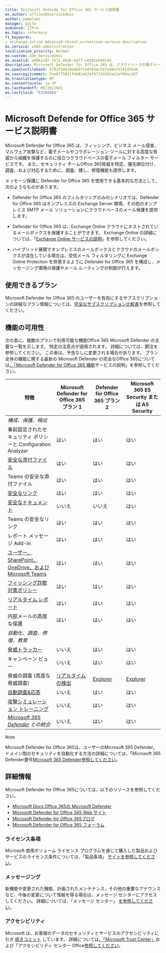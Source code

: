 ```yaml
---
title: Microsoft Defende for Office 365 サービス説明書
ms.author: office365servicedesc
author: pamelaar
manager: gailw
audience: ITPro
ms.topic: reference
f1_keywords:
- exchange-online-advanced-threat-protection-service-description
ms.service: o365-administration
localization_priority: Normal
ms.custom: Adm_ServiceDesc
ms.assetid: a8061c87-3572-49db-94ff-c8301e549cdd
description: Microsoft Defender for Office 365 は、クラウドベースの電子メール フィルタリング サービスであり、堅牢なゼロデイ保護を提供して未知のマルウェアやウイルスから組織を保護するのに役立ち、リアルタイムで有害なリンクから組織を保護する機能が含まれています。
ms.openlocfilehash: 5781f34419eb697cb97634c55fa486fd141d76dd
ms.sourcegitcommit: 7ee8775831fd481ab2ef477245d2ae2af98ac2d7
ms.translationtype: MT
ms.contentlocale: ja-JP
ms.lasthandoff: 06/30/2021
ms.locfileid: "53204844"
---
```

# <a name="microsoft-defender-for-office-365-service-description"></a>Microsoft Defende for Office 365 サービス説明書

Microsoft Defender for Office 365 は、フィッシング、ビジネス メール侵害、マルウェア攻撃など、電子メールやコラボレーション ツールに対する高度な脅威から組織を保護するのに役立つクラウドベースの電子メール フィルター サービスです。 また、セキュリティ チームOffice 365脅威を特定、優先順位付け、調査、および対応するために、調査、捜し、修復機能も提供します。

メッセージ保護に Defender for Office 365 を使用できる基本的な方法として、次のようなものがあります。

- Defender for Office 365 のフィルタリングのみのシナリオでは、Defender for Office 365 はオンプレミスの Exchange Server 環境、その他のオンプレミス SMTP メール ソリューションにクラウドベースのメール保護を提供します。

- Defender for Office 365 は、Exchange Online クラウドにホストされているメールボックスを保護することができます。 Exchange Online の詳細については、「[Exchange Online サービスの説明](exchange-online-service-description/exchange-online-service-description.md)」を参照してください。

- ハイブリッド展開でオンプレミスのメールボックスとクラウドのメールボックスが混在している場合は、受信メール フィルタリングに Exchange Online Protection を併用するように Defender for Office 365 を構成し、メッセージング環境の保護やメール ルーティングの制御が行えます。

## <a name="available-plans"></a>使用できるプラン

Microsoft Defender for Office 365 のユーザーを有効にするサブスクリプションの詳細なプラン情報については、[完全なサブスクリプション比較表](https://go.microsoft.com/fwlink/?linkid=2139145)を参照してください。

## <a name="feature-availability"></a>機能の可用性

次の表に、複数のプランで利用可能な機能Office 365 Microsoft Defender の主要な一覧を示します。 特定の注意点が適用されます。 詳細については、脚注を参照してください。 この表は、予告なしに変更される場合があります。 プラン全体の機能に関する最新の Microsoft Defender の完全なOffice 365については[、「Microsoft Defender for Office 365 機能](microsoft-defender-for-office-365-features.md)サービスの説明」を参照してください。

| 特徴 | Microsoft Defender for Office 365 プラン 1 | Defender for Office 365 プラン 2 | Microsoft 365 E5 Security または A5 Security |
|---------|--------------------------------|--------------------------------|--------------------------------|
| *構成、保護、検出* | | | |
| 事前設定されたセキュリティ ポリシーと Configuration Analyzer | はい | はい | はい |
| [安全な添付ファイル](microsoft-defender-for-office-365-features.md#safe-attachments) | はい | はい | はい |
| Teams の安全な添付ファイル | はい | はい | はい |
| [安全なリンク](microsoft-defender-for-office-365-features.md#safe-links) | はい | はい | はい |
| [安全なドキュメント](microsoft-defender-for-office-365-features.md#safe-documents) | いいえ | いいえ | はい |
| Teams の安全なリンク | はい | はい | はい |
| レポート メッセージ Add-In | はい | はい | はい |
| [ユーザー、SharePoint、OneDrive、およびMicrosoft Teams](microsoft-defender-for-office-365-features.md#protection-for-sharepoint-onedrive-and-microsoft-teams) | はい | はい | はい |
| [フィッシング詐欺対策ポリシー](microsoft-defender-for-office-365-features.md#anti-phishing-policies) | はい | はい | はい |
| [リアルタイム レポート](microsoft-defender-for-office-365-features.md#real-time-reports) | はい | はい | はい |
| 内部メールの高度な保護 | はい | はい | はい |
| *自動化、調査、修復、教育* | | | |
| [脅威トラッカー](microsoft-defender-for-office-365-features.md#threat-trackers) | いいえ | はい | はい |
| キャンペーン ビュー | いいえ | はい | はい |
| 脅威の調査 (高度な脅威調査) | [リアルタイムの検出](microsoft-defender-for-office-365-features.md#real-time-detections) | [Explorer](microsoft-defender-for-office-365-features.md#threat-explorer) | [Explorer](microsoft-defender-for-office-365-features.md#threat-explorer) |
| [自動調査&応答](microsoft-defender-for-office-365-features.md#automated-investigation--response) | いいえ | はい | はい |
| [攻撃シミュレーション トレーニング](microsoft-defender-for-office-365-features.md#attack-simulation-training) | いいえ | はい | はい |
| *[Microsoft 365 Defender](/microsoft-365/security/defender/microsoft-365-defender) との統合* | いいえ | はい | はい |

> [!NOTE]
> Microsoft Defender for Office 365は、ユーザーのMicrosoft 365 Defender。 ドメイン間のセキュリティを自動化する方法の詳細については、「Microsoft 365 Defender要件[Microsoft 365 Defender参照してください](/microsoft-365/security/mtp/prerequisites)。

## <a name="learn-more"></a>詳細情報

Microsoft Defender for Office 365については、以下のリソースを参照してください。

- [Microsoft Docs Office 365の Microsoft Defender](/microsoft-365/security/office-365-security/defender-for-office-365)
- [Microsoft Defender for Office 365 Web サイト](https://www.microsoft.com/security/business/threat-protection/office-365-defender)
- [Microsoft Defender for Office 365ブログ](https://techcommunity.microsoft.com/t5/microsoft-defender-for-office/bg-p/MicrosoftDefenderforOffice365Blog)
- [Microsoft Defender for Office 365 フォーラム](https://techcommunity.microsoft.com/t5/microsoft-defender-for-office/bd-p/MicrosoftDefenderforOffice365)

### <a name="licensing-terms"></a>ライセンス条項

Microsoft 商用ボリューム ライセンス プログラムを通じて購入した製品およびサービスのライセンス条件については、「製品条項」 [サイトを参照してください](https://www.microsoft.com/licensing/terms/)。

### <a name="messaging"></a>メッセージング

新機能や変更された機能、計画されたメンテナンス、その他の重要なアナウンスなど、今後の変更について情報を得る場合は、メッセージ センターにアクセスしてください。 詳細については、「メッセージ センター」 [を参照してください](/microsoft-365/admin/manage/message-center)。

### <a name="accessibility"></a>アクセシビリティ

Microsoft は、お客様のデータのセキュリティとサービスのアクセシビリティに引き [続きコミット](https://www.microsoft.com/trust-center/compliance/accessibility) しています。 詳細については[、「Microsoft Trust Center」](https://www.microsoft.com/trust-center)および「アクセシビリティ センター Office[参照してください](https://support.office.com/article/ecab0fcf-d143-4fe8-a2ff-6cd596bddc6d)。
